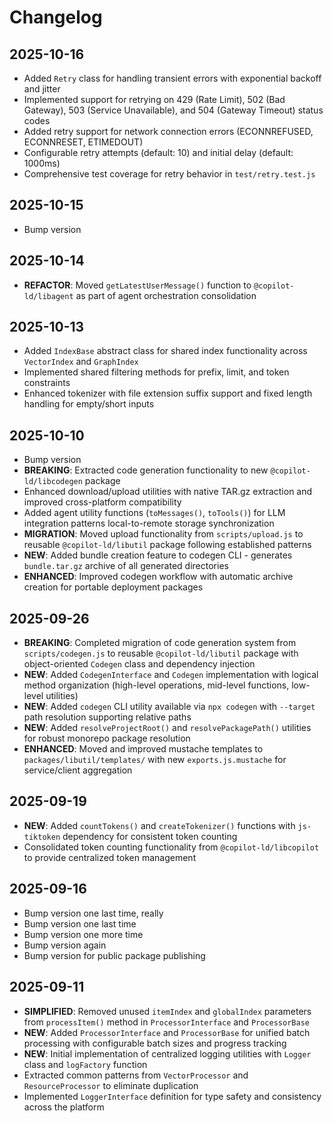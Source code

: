# Changelog

## 2025-10-16

- Added `Retry` class for handling transient errors with exponential backoff and
  jitter
- Implemented support for retrying on 429 (Rate Limit), 502 (Bad Gateway), 503
  (Service Unavailable), and 504 (Gateway Timeout) status codes
- Added retry support for network connection errors (ECONNREFUSED, ECONNRESET,
  ETIMEDOUT)
- Configurable retry attempts (default: 10) and initial delay (default: 1000ms)
- Comprehensive test coverage for retry behavior in `test/retry.test.js`

## 2025-10-15

- Bump version

## 2025-10-14

- **REFACTOR**: Moved `getLatestUserMessage()` function to
  `@copilot-ld/libagent` as part of agent orchestration consolidation

## 2025-10-13

- Added `IndexBase` abstract class for shared index functionality across
  `VectorIndex` and `GraphIndex`
- Implemented shared filtering methods for prefix, limit, and token constraints
- Enhanced tokenizer with file extension suffix support and fixed length
  handling for empty/short inputs

## 2025-10-10

- Bump version
- **BREAKING**: Extracted code generation functionality to new
  `@copilot-ld/libcodegen` package
- Enhanced download/upload utilities with native TAR.gz extraction and improved
  cross-platform compatibility
- Added agent utility functions (`toMessages()`, `toTools()`) for LLM
  integration patterns local-to-remote storage synchronization
- **MIGRATION**: Moved upload functionality from `scripts/upload.js` to reusable
  `@copilot-ld/libutil` package following established patterns
- **NEW**: Added bundle creation feature to codegen CLI - generates
  `bundle.tar.gz` archive of all generated directories
- **ENHANCED**: Improved codegen workflow with automatic archive creation for
  portable deployment packages

## 2025-09-26

- **BREAKING**: Completed migration of code generation system from
  `scripts/codegen.js` to reusable `@copilot-ld/libutil` package with
  object-oriented `Codegen` class and dependency injection
- **NEW**: Added `CodegenInterface` and `Codegen` implementation with logical
  method organization (high-level operations, mid-level functions, low-level
  utilities)
- **NEW**: Added `codegen` CLI utility available via `npx codegen` with
  `--target` path resolution supporting relative paths
- **NEW**: Added `resolveProjectRoot()` and `resolvePackagePath()` utilities for
  robust monorepo package resolution
- **ENHANCED**: Moved and improved mustache templates to
  `packages/libutil/templates/` with new `exports.js.mustache` for
  service/client aggregation

## 2025-09-19

- **NEW**: Added `countTokens()` and `createTokenizer()` functions with
  `js-tiktoken` dependency for consistent token counting
- Consolidated token counting functionality from `@copilot-ld/libcopilot` to
  provide centralized token management

## 2025-09-16

- Bump version one last time, really
- Bump version one last time
- Bump version one more time
- Bump version again
- Bump version for public package publishing

## 2025-09-11

- **SIMPLIFIED**: Removed unused `itemIndex` and `globalIndex` parameters from
  `processItem()` method in `ProcessorInterface` and `ProcessorBase`
- **NEW**: Added `ProcessorInterface` and `ProcessorBase` for unified batch
  processing with configurable batch sizes and progress tracking
- **NEW**: Initial implementation of centralized logging utilities with `Logger`
  class and `logFactory` function
- Extracted common patterns from `VectorProcessor` and `ResourceProcessor` to
  eliminate duplication
- Implemented `LoggerInterface` definition for type safety and consistency
  across the platform

